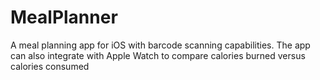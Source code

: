 # MealPlanner

A meal planning app for iOS with barcode scanning capabilities. The app can also integrate with Apple Watch to compare calories burned versus calories consumed
